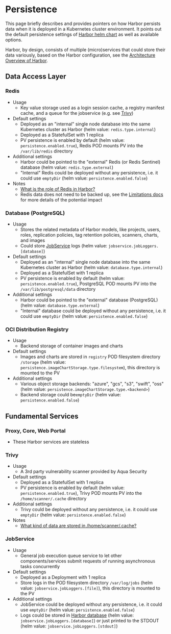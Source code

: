 # Persistence

This page briefly describes and provides pointers on how Harbor persists data when it is
deployed in a Kubernetes cluster environment. It points out the default persistence settings
of [Harbor helm chart](https://github.com/goharbor/harbor-helm) as well as available options.

Harbor, by design, consists of multiple (micro)services that could store their data
variously, based on the Harbor configuration, see the [Architecture Overview of Harbor](https://github.com/goharbor/harbor/wiki/Architecture-Overview-of-Harbor).

## Data Access Layer

### Redis

- Usage
  - Key value storage used as a login session cache, a registry manifest cache, and a queue for the jobservice (e.g. see [Trivy](#-trivy)) 
- Default settings
  - Deployed as an "internal" single node database into the same Kubernetes cluster as Harbor (helm value: `redis.type.internal`)
  - Deployed as a StatefulSet with 1 replica
  - PV persistence is enabled by default (helm value: `persistence.enabled.true`), Redis POD mounts PV into the `/var/lib/redis` directory
- Additional settings
  - Harbor could be pointed to the "external" Redis (or Redis Sentinel) database (helm value: `redis.type.external`)
  - "Internal" Redis could be deployed without any persistence, i.e. it could use `emptyDir` (helm value: `persistence.enabled.false`)
- Notes
  - [What is the role of Redis in Harbor?](https://github.com/goharbor/harbor/issues/13544)
  - Redis data does not need to be backed up, see the [Limitations docs](https://goharbor.io/docs/main/administration/backup-restore/#limitations) for more details of the potential impact

### Database (PostgreSQL)

- Usage 
  - Stores the related metadata of Harbor models, like projects, users, roles, replication policies, tag retention policies, scanners, charts, and images
  - Could store [JobService](#jobservice) logs (helm value: `jobservice.jobLoggers.[database]`)
- Default settings
  - Deployed as an "internal" single node database into the same Kubernetes cluster as Harbor (helm value: `database.type.internal`)
  - Deployed as a StatefulSet with 1 replica
  - PV persistence is enabled by default (helm value: `persistence.enabled.true`), PostgreSQL POD mounts PV into the `/var/lib/postgresql/data` directory
- Additional settings
  - Harbor could be pointed to the "external" database (PostgreSQL) (helm value: `database.type.external`)
  - "Internal" database could be deployed without any persistence, i.e. it could use `emptyDir` (helm value: `persistence.enabled.false`)

### OCI Distribution Registry

- Usage 
  - Backend storage of container images and charts
- Default settings
  - Images and charts are stored in `registry` POD filesystem directory `/storage` (helm value: `persistence.imageChartStorage.type.filesystem`), this directory is mounted to the PV
- Additional settings
  - Various object storage backends: "azure", "gcs", "s3", "swift", "oss" (helm value: `persistence.imageChartStorage.type.<backend>`)
  - Backend storage could be`emptyDir` (helm value: `persistence.enabled.false`)

##  Fundamental Services

### Proxy, Core, Web Portal

- These Harbor services are stateless

### Trivy

- Usage  
  - A 3rd party vulnerability scanner provided by Aqua Security
- Default settings
  - Deployed as a StatefulSet with 1 replica
  - PV persistence is enabled by default (helm value: `persistence.enabled.true`), Trivy POD mounts PV into the `/home/scanner/.cache` directory
- Additional settings
  - Trivy could be deployed without any persistence, i.e. it could use `emptyDir` (helm value: `persistence.enabled.false`)
- Notes
  - [What kind of data are stored in /home/scanner/.cache?](https://github.com/aquasecurity/harbor-scanner-trivy/issues/135#issuecomment-671259649)

### JobService
- Usage  
  - General job execution queue service to let other components/services submit requests of running asynchronous tasks concurrently
- Default settings
  - Deployed as a Deployment with 1 replica
  - Store logs in the POD filesystem directory `/var/log/jobs` (helm value: `jobservice.jobLoggers.[file]`), this directory is mounted to the PV
- Additional settings
  - JobService could be deployed without any persistence, i.e. it could use `emptyDir` (helm value: `persistence.enabled.false`)
  - Logs could be stored in [Harbor database](#database-postgresql) (helm value: `jobservice.jobLoggers.[database]`) or just printed to the STDOUT (helm value: `jobservice.jobLoggers.[stdout]`)
